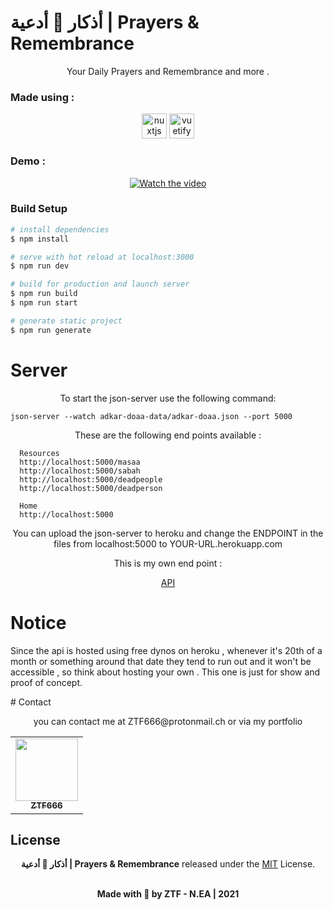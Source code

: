 # أذكار 🕋 أدعية | Prayers & Remembrance

<div align="center">
Your Daily Prayers and Remembrance and more . 
</div>

### Made using :

<div align="center">
    <img src="https://www.vectorlogo.zone/logos/nuxtjs/nuxtjs-icon.svg" alt="nuxtjs" width="40" height="40"/>
    <img src="https://seeklogo.com/images/V/vuetify-logo-3BCF73C928-seeklogo.com.png" alt="vuetify" width="40" height="40"/>
</div>

### Demo :

<div align="center">

[![Watch the video](https://firebasestorage.googleapis.com/v0/b/stocking-pictures.appspot.com/o/demo.png?alt=media&token=5c5b1d30-042e-425a-aec4-e6764dfea624)](https://www.youtube.com/watch?v=weGMjVRCzyU)

</div>

### Build Setup

```bash
# install dependencies
$ npm install

# serve with hot reload at localhost:3000
$ npm run dev

# build for production and launch server
$ npm run build
$ npm run start

# generate static project
$ npm run generate
```

# Server

<div align="center">
To start the json-server use the following command: 
</div>

```shell
json-server --watch adkar-doaa-data/adkar-doaa.json --port 5000
```

<div align="center">
These are the following end points available : 
</div>

```log
  Resources
  http://localhost:5000/masaa
  http://localhost:5000/sabah
  http://localhost:5000/deadpeople
  http://localhost:5000/deadperson

  Home
  http://localhost:5000

```

<div align="center">
You can upload the json-server to heroku and change the ENDPOINT in the files from localhost:5000 to YOUR-URL.herokuapp.com
<p> This is my own end point : </p>

[API](https://doaa-api.herokuapp.com/)

</div>

# Notice

 <p>Since the api is hosted using free dynos on heroku , whenever it's 20th of a month or something around that date they tend to run out and it won't be accessible , so think about  hosting your own . This one is just for show and proof of concept.</p>
# Contact

<div align="center">
<p>you can contact me at ZTF666@protonmail.ch or via my portfolio</p>

</div>

<div align="center">

<table>
  <tr>
    <td align="center"><a href="https://ztfportfolio.web.app/" target='_blank'><img src="https://avatars1.githubusercontent.com/u/32502988?v=4" width="100px;" alt=""/><br /><sub><b>ZTF666</b></sub></a></td>
  </tr>
</table>

</div>

## License

<div align="center">

**أذكار 🕋 أدعية | Prayers & Remembrance**
released under the [MIT](LICENSE) License.
<br><br>

<strong><p>Made with 🖤 by ZTF - N.EA | 2021 </p> </strong>

</div>
